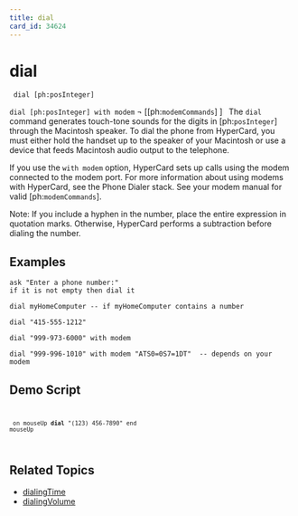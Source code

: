 ```yaml
---
title: dial
card_id: 34624
---
```


# dial

<code><pre>
dial [ph:posInteger]
</pre></code>

<code>dial [ph:posInteger] with modem</code> ¬            [[ph:<code>modemCommands</code>] ]<code> </code> The <code>dial</code> command generates touch-tone sounds for the digits in  [ph:<code>posInteger</code>] through the Macintosh speaker. To dial the phone from HyperCard, you must either hold the handset up to the speaker of your Macintosh or use a device that feeds Macintosh audio output to the telephone. 

If you use the <code>with modem</code> option, HyperCard sets up calls using the modem connected to the modem port.  For more information about using modems with HyperCard, see the Phone Dialer stack.  See your modem manual for valid [ph:<code>modemCommands</code>].

Note: If you include a hyphen in the number, place the entire expression in quotation marks. Otherwise, HyperCard performs a subtraction before dialing the number. 


## Examples

```
ask "Enter a phone number:"
if it is not empty then dial it

dial myHomeComputer -- if myHomeComputer contains a number

dial "415-555-1212"  

dial "999-973-6000" with modem  

dial "999-996-1010" with modem "ATS0=0S7=1DT"  -- depends on your modem
```

## Demo Script

<code><pre>
<code><pre>
on mouseUp
 <b>dial</b> "(123) 456-7890"
end mouseUp
</pre></code>
</pre></code>

## Related Topics

* [dialingTime](/HyperTalkReference/properties/dialingTime)
* [dialingVolume](/HyperTalkReference/properties/dialingVolume)
